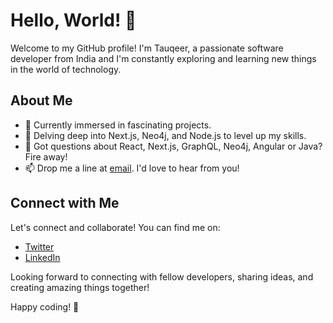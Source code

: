 # Hello, World! 👋

Welcome to my GitHub profile! I'm Tauqeer, a passionate software developer from India and I'm constantly exploring and learning new things in the world of technology.

## About Me

- 🔭 Currently immersed in fascinating projects.
- 🌱 Delving deep into Next.js, Neo4j, and Node.js to level up my skills.
- 💬 Got questions about React, Next.js, GraphQL, Neo4j, Angular or Java? Fire away!
- 📫 Drop me a line at [email](mdta2108@gmail.com). I'd love to hear from you!


## Connect with Me

Let's connect and collaborate! You can find me on:

- [Twitter](@MdTauqeerAlam21)
- [LinkedIn](https://www.linkedin.com/in/md-tauqeer-alam-896539168/)

Looking forward to connecting with fellow developers, sharing ideas, and creating amazing things together!

Happy coding! 🚀

